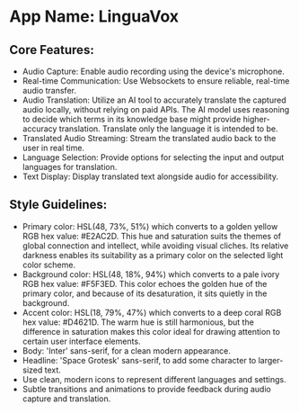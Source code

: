 # **App Name**: LinguaVox

## Core Features:

- Audio Capture: Enable audio recording using the device's microphone.
- Real-time Communication: Use Websockets to ensure reliable, real-time audio transfer.
- Audio Translation: Utilize an AI tool to accurately translate the captured audio locally, without relying on paid APIs. The AI model uses reasoning to decide which terms in its knowledge base might provide higher-accuracy translation. Translate only the language it is intended to be.
- Translated Audio Streaming: Stream the translated audio back to the user in real time.
- Language Selection: Provide options for selecting the input and output languages for translation.
- Text Display: Display translated text alongside audio for accessibility.

## Style Guidelines:

- Primary color: HSL(48, 73%, 51%) which converts to a golden yellow RGB hex value: #E2AC2D. This hue and saturation suits the themes of global connection and intellect, while avoiding visual cliches. Its relative darkness enables its suitability as a primary color on the selected light color scheme.
- Background color: HSL(48, 18%, 94%) which converts to a pale ivory RGB hex value: #F5F3ED. This color echoes the golden hue of the primary color, and because of its desaturation, it sits quietly in the background.
- Accent color: HSL(18, 79%, 47%) which converts to a deep coral RGB hex value: #D4621D. The warm hue is still harmonious, but the difference in saturation makes this color ideal for drawing attention to certain user interface elements.
- Body: 'Inter' sans-serif, for a clean modern appearance.
- Headline: 'Space Grotesk' sans-serif, to add some character to larger-sized text.
- Use clean, modern icons to represent different languages and settings.
- Subtle transitions and animations to provide feedback during audio capture and translation.
